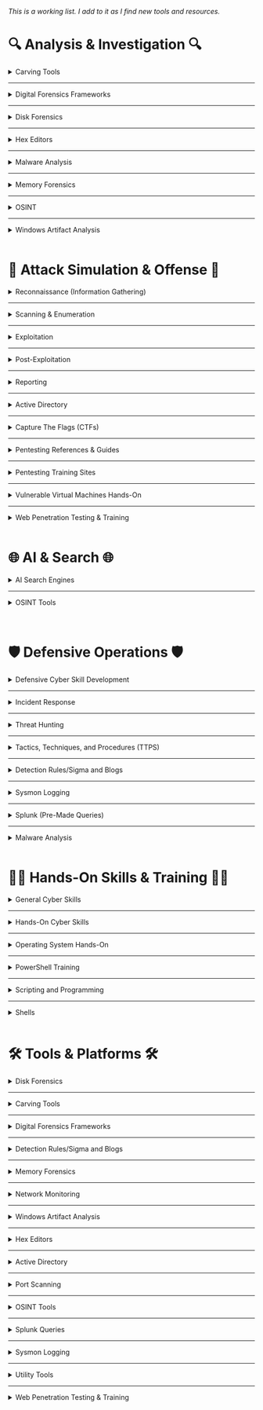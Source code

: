 *This is a working list. I add to it as I find new tools and resources.*
<br/>

# 🔍 Analysis & Investigation 🔍 
<!-- Carving Tools --> 
<details>
<summary>Carving Tools</summary>

  - **Aorimn/Dislocker**  
    Dislocker allows access to BitLocker-encrypted drives by decrypting them or providing a virtual unlocked drive.  
    [Aorimn/dislocker](https://github.com/Aorimn/dislocker)
  ---
  - **Autopsy**  
    An open-source digital forensics platform with a graphical interface to The Sleuth Kit.  
    [Autopsy](https://www.autopsy.com/extend-autopsy/)
 ---
  - **BulkExtractor**  
    A digital forensics tool that scans disk images, files, or directories to extract features like email addresses, URLs, and credit card numbers without mounting the file system.  
    [bulk_extractor](https://github.com/simsong/bulk_extractor)
---
  - **Extundelete**  
    A Linux utility for recovering deleted files from ext3/ext4 file systems.  
    [extundelete](http://extundelete.sourceforge.net/)
---
  - **Foremost**  
    A console program to recover files based on their headers, footers, and internal data structures.  
    [Foremost](https://foremost.sourceforge.net/)
---
  - **PhotoRec**  
    A file data recovery software designed to recover lost files including videos, documents, and archives from hard disks and CD-ROMs.  
    [PhotoRec Data Carving](https://www.cgsecurity.org/wiki/PhotoRec_Data_Carving)
---
  - **Scalpel**  
    An open-source file carving and indexing application for Linux and Windows, based on Foremost.  
    [Scalpel](https://github.com/sleuthkit/scalpel)
---
  - **Trellix**  
    The new name for the merged McAfee Enterprise and FireEye companies, offering cybersecurity solutions including endpoint, network, and email protection.  
    [Trellix](https://www.mcafee.com/enterprise/en-us/downloads/free-tools/hfind.html)
---
  - **Xplico**  
    A network forensics analysis tool (NFAT) that reconstructs application-level data (emails, web pages, VoIP) from captured network traffic.  
    [Xplico](http://www.xplico.org/)


</details>

---
<!-- Digital Forensic Frameworks --> 
<details>
<summary>Digital Forensics Frameworks</summary>

  - **Autopsy**  
    An open-source digital forensics platform with a graphical interface to The Sleuth Kit.  
    [Autopsy | Digital Forensics](https://www.autopsy.com/)
---
  - **Arxsys/diff**  
    A forensic comparison tool that identifies differences between two datasets (e.g., disk images, file systems).  
    [arxsys/dff](https://github.com/arxsys/dff)
---
  - **CAINE**  
    A Linux live distribution tailored for digital forensics with pre-installed analysis tools.  
    [CAINE Live USB/DVD](https://www.caine-live.net/)
---
  - **Deftlinux**  
    A Linux-based live distro for forensic investigations, focusing on incident response and digital evidence handling.  
    [Deftlinux](http://www.deftlinux.net/)
---
  - **NSRLLookup**  
    A tool or website to check file hashes against the National Software Reference Library (NSRL) to identify known, non-suspicious files.  
    [nsrllookup/README.md at master · rjhansen/nsrllookup](https://github.com/rjhansen/nsrllookup/blob/master/README.md)
---
  - **SIFT Workstation**  
    A free Linux virtual machine pre-configured with a suite of forensic and incident response tools, maintained by SANS.  
    [SIFT Workstation | SANS Institute](https://digital-forensics.sans.org/community/downloads)
---
  - **The Sleuth Kit (TSK)**  
    A collection of command-line tools and a C library that allows you to analyze disk images and recover files from them.  
    [The Sleuth Kit (TSK) & Autopsy: Open Source Digital Forensics Tools](https://www.sleuthkit.org/)
---
  - **Volatility**  
    An advanced memory forensics framework for incident response and malware analysis.  
    [Volatility](https://www.volatilityfoundation.org/)
---
  - **X-Ways Forensics**  
    An advanced work environment for computer forensic examiners, offering powerful features for disk cloning and imaging.  
    [X-Ways Forensics: Integrated Computer Forensics Software](https://www.x-ways.net/forensics/)

</details>

---

<!-- Digital Forensic -->

<details>
  <summary>Disk Forensics</summary>

  - **Encase**  
  A comprehensive digital forensics platform used for data acquisition, analysis, and evidence management.
  
     [EnCase](https://www.opentext.com/products-and-solutions/products/software/encase-platform)
---
  - **Exterro**  
    A suite of digital forensics and e-discovery software used for legal investigations and compliance, supporting data collection and analysis.

    [Data Risk Management - Data Discovery & Privacy Platform | Exterro](https://accessdata.com/product-download)
---
  - **Guymager**  
    A free forensic imager for media acquisition, known for its speed and ease of use. 

    [Guymager homepage](https://guymager.sourceforge.io/)
---
  - **Magnet AXIOM**  
    A digital investigation platform that allows examiners to seamlessly acquire and analyze forensic data from various sources.  
    
    [Magnet Axiom | Digital Forensic Software | Magnet Forensics](https://www.magnetforensics.com/products/magnet-axiom/)
---
  - **The Sleuth Kit (TSK)**  
    A collection of command-line tools and a C library that allows you to analyze disk images and recover files from them. 

    [The Sleuth Kit (TSK) & Autopsy: Open Source Digital Forensics Tools](https://www.sleuthkit.org/)
---
  - **WinHex**  
    A powerful hex editor and disk editor used for computer forensics, data recovery, and low-level disk operations.  

    [WinHex: Hex Editor & Disk Editor, Computer Forensics & Data Recovery Software](https://www.x-ways.net/winhex/)
---
  - **X-Ways**  
    An advanced work environment for computer forensic examiners, offering powerful features for disk cloning and imaging. 

    [X-Ways Forensics: Integrated Computer Forensics Software](http://www.x-ways.net/forensics/)
</details>

---

<!-- Hex Editors --> 
<details>
<summary>Hex Editors</summary>

  - **HxD**  
    A free, fast hex editor that can handle files of any size.  
    [HxD - Freeware Hex Editor and Disk Editor | mh-nexus](https://mh-nexus.de/en/hxd/)
---
  - **010 Editor**  
    A professional hex editor with Binary Templates technology for parsing binary files.  
    [010 Editor - Pro Text/Hex Editor | Edit 280+ Formats | Fast & Powerful | Reverse Engineering](https://www.sweetscape.com/010editor/)
---
  - **Hex Fiend**  
    A fast and clever hex editor for macOS, capable of handling large files.  
    [Hex Fiend, a fast and clever hex editor for macOS](https://hexfiend.com/)
---
  - **HexEd**  
    A simple hex editor for viewing and editing raw binary files in hexadecimal format.  
    [HexEd.it - Browser-based Online and Offline Hex Editing](https://hexed.it/)

</details>

---
<details>



<!-- Malware Analysis --> 

<summary>Malware Analysis</summary>

---
  - **Any.Run**  
    Interactive malware sandbox.  
    [ANY.RUN - Interactive Online Malware Sandbox](https://any.run/)
  ---
  - **Bazaar**  
    An open repository hosting malware samples (with hashes and metadata) to support malware research and analysis.  
    [Bazaar](https://bazaar.abuse.ch/browse/)
---
  - **CAPA**  
    A tool from Mandiant/FLARE that automatically identifies capabilities in executables by matching code patterns to known techniques.  
    [capa Explorer Web](https://mandiant.github.io/capa/explorer/#/)
---
  - **Cutter**  
    A Qt and C++ GUI powered by Radare2, providing an intuitive interface for reverse engineering.  
    [Cutter](https://cutter.re/)
---
  - **DC3-MWCP**  
    A Python library and tool from the U.S. DoD Cyber Crime Center for extracting configuration data from malware samples.  
    [DC3-MWCP | GitHub](https://github.com/dod-cyber-crime-center/DC3-MWCP)
---
  - **FLARE-VM**  
    A Windows-based virtual machine designed for malware analysis and reverse engineering, packed with analysis and debugging tools.  
    [FLARE-VM | GitHub](https://github.com/mandiant/flare-vm)
---
  - **Ghidra**  
    A software reverse engineering suite developed by the NSA, supporting various platforms.  
    [Ghidra](https://ghidra-sre.org/)
---
  - **Hybrid Analysis**  
    Free malware analysis service powered by Falcon Sandbox.  
    [Hybrid Analysis](https://www.hybrid-analysis.com/)
---
  - **IDA Free**  
    A powerful disassembler and debugger for analyzing binary programs.  
    [IDA Free](https://hex-rays.com/ida-free)
---
  - **Intezer Analyze**  
    Malware code reuse detection via binary analysis.  
    [Intezer Analyze](https://analyze.intezer.com/)
---
  - **Malware Archaeology Cheat-Sheets**  
    Free downloadable cheat sheets summarizing logging, forensic artifacts, and malware detection strategies.  
    [Cheat-Sheets | Malware Archaeology](https://www.malwarearchaeology.com/cheat-sheets)
---
  - **Malware Network Analysis Idea**  
    Within REMnux: place a malware sample into the VM, create a restore point, set up INetSim, run the malware sample for a few minutes, stop INetSim, then check `/var/logs/inetsim/reportxxx` to view the malware’s network connections in a sandboxed environment.  
    🔒 Disable your real internet connection; INetSim tricks the malware into thinking it’s reaching the internet.
---
  - **Malware-Traffic-Analysis.net**  
    A website offering free PCAP files and tutorials to practice analyzing malware-related network traffic.  
    [malware-traffic-analysis.net](https://www.malware-traffic-analysis.net/)
---
  - **Radare2**  
    An open-source framework for reverse engineering and analyzing binaries.  
    [Radare2 | GitHub](https://github.com/radareorg/radare2)
---    
  - **REMnux**  
    A Linux toolkit for reverse-engineering and analyzing malicious software.  
    [REMnux: A Linux Toolkit for Malware Analysts](https://remnux.org/)  
    [REMnux Tool Tips](https://docs.remnux.org/tips/remnux-tool-tips)
---
  - **VirusTotal**  
    File, URL, and hash scanning across multiple AV engines.  
    [VirusTotal](https://www.virustotal.com/)

</details>

---
<!-- Memory Forensics --> 
<details>

<summary>Memory Forensics</summary>

  - **FireEye Freeware Apps**  
    Free tools provided by FireEye (now part of Trellix) for malware analysis, like Redline and Flare tools.  
    [FireEye Freeware Apps](https://fireeye.market/apps?types=freeware_apps)
---
  - **LiME (Linux Memory Extractor)**  
    A tool for acquiring memory from Linux and Linux-based devices.  
    [LiME | GitHub](https://github.com/504ensicsLabs/LiME)
---
  - **Rekall**  
    A memory analysis framework designed to be fast, scalable, and modular.  
    [Rekall | GitHub](https://github.com/google/rekall)
---
  - **Volatility**  
    An advanced memory forensics framework for incident response and malware analysis.  
    [Volatility Foundation](https://www.volatilityfoundation.org/)
---
  - **VolDiff**  
    A memory analysis tool comparing memory images to identify injected code, hooks, or other anomalies.  
    [VolDiff | GitHub](https://github.com/aim4r/VolDiff)
</details>

---
<!-- OSINT --> 
<details>
<summary>OSINT</summary>

  - **IntelTechniques Search Tool**  
    An OSINT toolset by Michael Bazzell providing automated searches and investigative tools for public data collection.  
    [IntelTechniques Search Tool](https://inteltechniques.com/tools/Business.html)
---
  - **Maltego**  
    An interactive data mining tool that renders directed graphs for link analysis.  
    [Maltego Homepage](https://www.maltego.com/)
  - **OSINT Framework**  
    A web-based collection of categorized links and tools to assist in open-source intelligence gathering.  
    [OSINT Framework](https://osintframework.com/)
---
  - **Recon-ng**  
    A full-featured web reconnaissance framework written in Python.  
    [Recon-ng | GitHub](https://github.com/lanmaster53/recon-ng)
---
  - **SpiderFoot**  
    An open-source intelligence automation tool with a web-based interface.  
    [SpiderFoot - Attack Surface Exposure](https://www.spiderfoot.net/)
---
  - **theHarvester**  
    A tool for gathering email accounts and domain/subdomain names from public sources.  
    [theHarvester | GitHub](https://github.com/laramies/theHarvester)


</details>

---
<!-- Windows Artifact Analysis --> 
<details>
<summary>Windows Artifact Analysis</summary>

  - **KAPE**  
    A triage program that collects and processes forensic artifacts.  
    [KAPE | Kroll](https://www.kroll.com/en/services/cyber-risk/incident-response-litigation-support/kape)
---
  - **Log2Timeline (Plaso)**  
    A tool designed to extract timestamps from various files and create a super timeline.  
    [Plaso Documentation](https://plaso.readthedocs.io/en/latest/)
---
  - **PECmd**  
    A tool for parsing Windows Prefetch files.  
    [Eric Zimmerman's MDwiki](https://ericzimmerman.github.io/)
---
  - **Registry Explorer**  
    A tool for viewing and analyzing Windows Registry files.  
    [Eric Zimmerman's MDwiki](https://ericzimmerman.github.io/)
---
  - **RegRipper 3.0**  
    A registry parsing tool for extracting and reporting Windows Registry data useful for forensic investigations.  
    [RegRipper 3.0 | GitHub](https://github.com/keydet89/RegRipper3.0)


</details>

<br/>
<!-- Attack Simulation & Offense Category> -->

# 🚩 Attack Simulation & Offense 🚩 

<!-- Reconnaissance (Information Gathering)-->
<details>
<summary>Reconnaissance (Information Gathering)</summary>

- **Amass**  
    OWASP project for DNS enumeration and OSINT collection.  
    [OWASP Amass | OWASP Foundation](https://owasp.org/www-project-amass/)
---
  - **Assetfinder**  
    Find subdomains and assets
    [Assetfinder](https://github.com/tomnomnom/assetfinder)
---
  - **Aquatone**  
    Screenshot websites for visual reconnaissance 
    [Aquatone**](https://github.com/michenriksen/aquatone)
---
  - **crt.sh**  
    Public certificate transparency log search
    [crt.sh](https://crt.sh/)
---
  - **CloudSploit**  
    AWS misconfiguration scanner
    [CloudSploit](https://github.com/aquasecurity/cloudsploit)
---
  - **GCPBucketBrute	**  
    Discover open Google Cloud buckets	
    [GCPBucketBrute	](https://github.com/RhinoSecurityLabs/GCPBucketBrutee)
---
  - **Fierce**  
    Directory, DNS, and S3 bucket brute-forcer
    [Fierce](https://github.com/mschwager/fierce)
---
  - **Maltego**  
    An interactive data mining tool that renders directed graphs for link analysis.  
    [Homepage](https://www.maltego.com/)
---
- **Masscan**  
    Fast port scanner  
    [TCP port scanner, spews SYN packets asynchronously, scanning entire Internet in under 5 minutes.](http://github.com/robertdavidgraham/masscan)
---
  - **Nmap**  
    Port Scanner  
    [Nmap: the Network Mapper - Free Security Scanner](http://nmap.org/)
---
  - **Netdiscover**  
    Passive network discovery (ARP scanning)
    [Netdiscover](https://github.com/alexxy/netdiscover)
---
  - **Osmedeus**  
    Automated offensive security framework
    [Osmedeus](https://github.com/j3ssie/Osmedeus)
---
- **Recon-ng**  
    Web recon framework for OSINT  
    [Recon-ng](https://github.com/lanmaster53/recon-ng)
---
  - **ReconSpider**  
    OSINT, social media, DNS, subdomain recon. 
    [ReconSpider](https://github.com/bhavsec/reconspider)
---
  - **S3Scanner**  
	 Find open Amazon S3 buckets	
    [S3Scanner](https://github.com/sa7mon/S3Scanner)
---
  - **Sherlock**  
	 Automated OSINT recon tool
    [Sherlock](https://github.com/sherlock-project/sherlock)
---
  - **Shodan**  
    Search engine for internet-connected devices and exposed services.  
    [Shodan](https://www.shodan.io/)
---
  - **Sn1per**  
	 Automated recon and vulnerability scanning	
    [Sn1per	](https://github.com/1N3/Sn1per)
---
  - **Sublist3r**  
    Fast subdomain enumeration 
    [Sublist3r](https://github.com/aboul3la/Sublist3r)
---
  - **SpiderFoot**  
    An open-source intelligence automation tool with a web-based interface.  
    [Attack Surface Exposure](https://www.spiderfoot.net/)
---
- **theHarvester**  
    Email, subdomain, username collector 
    [theHarvester](https://github.com/laramies/theHarvester)

</details>

---

<!-- Scanning & Enumeration-->
<details>
<summary>Scanning & Enumeration</summary>


</details>

---

<!-- Exploitation-->

<details>
<summary>Exploitation</summary>

</details>

---

<!-- Post-Exploitation-->

<details>
<summary>Post-Exploitation</summary>


</details>

---


<!-- Reporting-->
<details>
<summary>Reporting</summary>

<!-- Active Directory -->
</details>

---
<details>
<summary>Active Directory</summary>

  - **ADExplorer**  
    Sysinternals tool for Active Directory exploration.  
    [AD Explorer - Sysinternals](https://learn.microsoft.com/en-us/sysinternals/downloads/adexplorer)
---
  - **BloodHound**  
    Maps Active Directory relationships to identify privilege escalation and attack paths using graph theory.  
    [BloodHound Docs](https://bloodhound.readthedocs.io/en/latest/index.html)  
    [BloodHound Cypher Cheatsheet](https://hausec.com/2019/09/09/bloodhound-cypher-cheatsheet/)
---
  - **LAPSDump**  
    Dump LAPS passwords from Active Directory.  
    [creddump7 | GitHub](https://github.com/CiscoCXSecurity/creddump7)
---
  - **PingCastle**  
    AD security health scanner.  
    [PingCastle](https://www.pingcastle.com/)
---
  - **PlumHound**  
    Post-processing and visualization tool for BloodHound data to help prioritize and interpret AD attack paths.  
    [PlumHound | GitHub](https://github.com/PlumHound/PlumHound)
---
  - **PowerView**  
    PowerShell Active Directory reconnaissance tool.  
    [PowerView | GitHub](http://github.com/PowerShellMafia/PowerSploit/tree/master/Recon)
---
  - **Sharphound**  
    Data Collector for BloodHound.  
    [SharpHound | GitHub](https://github.com/BloodHoundAD/SharpHound3)


<!-- Capture The Flags (CTFs) -->
</details>

---
<details>
<summary>Capture The Flags (CTFs)</summary>

  - **CTFtime**  
    Tracks global CTF events, team rankings, and writeups.  
    [CTFtime](https://ctftime.org/ctfs)
---
  - **Hack The Box**  
    Interactive platform to practice penetration testing in a virtual lab.  
    [Hack The Box](https://www.hackthebox.com/)
---
  - **Haiku CTFs**  
    CTF challenges by Haiku Pro.  
    [Haiku Pro](https://haikuinc.io/products/haiku-pro)
---
  - **HackThisSite**  
    Platform offering hacking challenges.  
    [HackThisSite](https://hackthissite.org/)
---
  - **OverTheWire**  
    Classic CTF-style wargames focused on exploitation and privilege escalation.  
    [OverTheWire](https://overthewire.org/wargames/)
---
  - **PicoCTF**  
    Beginner-friendly CTF designed by Carnegie Mellon University.  
    [picoCTF](https://picoctf.org/)
---
  - **Parrot CTFs**  
    CTF platform hosted by Parrot Security, offering hacking and cybersecurity challenges.  
    [Parrot CTFs](https://parrot-ctfs.com/)
---
  - **PwnTillDawn**  
    Interactive pentesting platform simulating corporate network environments.  
    [PwnTillDawn Online](https://online.pwntilldawn.com/Account/Login?ReturnUrl=%2f#)
---
  - **Splunk Boss of the SOC**  
    Free log analysis CTF.  
    [Splunk Boss of the SOC](https://www.splunk.com/en_us/training/boss-of-the-soc.html)
---
  - **TryHackMe**  
    Guided, gamified learning for cybersecurity with beginner to advanced CTF challenges.  
    [TryHackMe](https://tryhackme.com/login)
</details>

---
<!-- Pentesting References & Guides -->
<details>

<summary>Pentesting References & Guides</summary>

  - **0xdf Hacks Stuff**  
    Walkthroughs for HackTheBox, TryHackMe, and hacking challenges.  
    [0xdf hacks stuff](https://0xdf.gitlab.io/)
---
  - **GTFOBins**  
    Curated list of Unix binaries that can be exploited to bypass security controls or escalate privileges.  
    [GTFOBins](https://gtfobins.github.io/)
---
  - **HackTricks**  
    Extensive resource for pentesting techniques, payloads, and exploitation tricks.  
    [HackTricks](https://book.hacktricks.xyz/)
---
  - **PayloadsAllTheThings**  
    Repository of useful payloads and bypass techniques for pentesters and bug bounty hunters.  
    [PayloadsAllTheThings | GitHub](https://github.com/swisskyrepo/PayloadsAllTheThings)
---
  - **Pentest Everything**  
    Guides, resources, and tools for pentesting and ethical hacking.  
    [Pentest Everything](https://viperone.gitbook.io/pentest-everything)
---
  - **Orange Cyber Defense (AD Mindmap)**  
    Comprehensive mindmap mapping AD attack and defense techniques.  
    [Orange Cyber Defense Mindmap](https://orange-cyberdefense.github.io/ocd-mindmaps/img/pentest_ad_dark_2023_02.svg)
---
  - **OWASP Testing Guide**  
    Comprehensive guide for web application security testing.  
    [OWASP Web Security Testing Guide](https://owasp.org/www-project-web-security-testing-guide/)
---
  - **Penetration Testing Execution Standard (PTES)**  
    Defines technical guidelines and best practices for pentesting.  
    [PTES Technical Guidelines](http://www.pentest-standard.org/index.php/PTES_Technical_Guidelines)
---
  - **Red Team Notes**  
    Curated notes on offensive security and red teaming.  
    [Red Team Notes](https://rmusser.net/docs/RedTeam/)
---
  - **SecLists**  
    Wordlists for usernames, passwords, URLs, fuzzing, and enumeration.  
    [SecLists | GitHub](https://github.com/danielmiessler/SecLists)
---
  - **Reverse Shell Cheat Sheet**  
    Reverse shell cheat sheet.  
    [Reverse Shell Cheat Sheet](https://pentestmonkey.net/cheat-sheet/shells/reverse-shell-cheat-sheet)
---
  - **WADComs**  
    Web application debugging and exploitation commands categorized by technology.  
    [WADComs](https://wadcoms.github.io/)
---
  - **Wireshark Pentester Guide**  
    [WiresharkPentesterGuide.pdf](WiresharkPentesterGuide.pdf)  
    [WiresharkPentesterGuide.pdf (alternate)](WiresharkPentesterGuide%201.pdf)

</details>

---
<!-- Pentesting Training Sites -->
<details>
<summary>Pentesting Training Sites</summary>

  - **Ethical-Hacking-Labs**  
    Free, legal penetration testing labs for hands-on practice.  
    [Ethical-Hacking-Labs | GitHub](https://github.com/Samsar4/Ethical-Hacking-Labs?tab=readme-ov-file)
---
  - **HackingHub**  
    Free ethical hacking labs, challenges, and resources.  
    [HackingHub](https://app.hackinghub.io/hubs)
---
  - **Hack The Box**  
    Interactive pentesting virtual lab platform.  
    [Hack The Box](https://www.hackthebox.com/)
---
  - **HackThisSite**  
    Web-based hacking challenges.  
    [HackThisSite](https://www.hackthissite.org/)
---
  - **OpenSecurityTraining2**  
    x86/x64 exploitation training.  
    [OpenSecurityTraining2](https://p.ost2.fyi/)
---
  - **PentesterLab**  
    Hands-on web app exploitation exercises with explanations.  
    [PentesterLab](https://pentesterlab.com/)
---
  - **PortSwigger Web Security Academy**  
    Free interactive training platform focused on web app security.  
    [Web Security Academy](https://portswigger.net/web-security)
---
  - **Root-Me**  
    Hacking challenges covering exploitation, cracking, forensics, and more.  
    [Root-Me](https://www.root-me.org/)
---
  - **TryHackMe**  
    Guided, gamified learning for cybersecurity.  
    [TryHackMe](https://tryhackme.com/login)
---
  - **VulnHub**  
    Downloadable vulnerable virtual machines for local practice.  
    [VulnHub](https://www.vulnhub.com/)
</details>

---
<!-- Vulnerable Virtual Machines Hands-On -->
<details>

<summary>Vulnerable Virtual Machines Hands-On</summary>

  - **Badstore VM**  
    Vulnerable web app for web security training.  
    [Badstore VM](http://badstore.net/)
---
  - **bWAPP**  
    Buggy Web Application for practicing various web vulnerabilities.  
    [bWAPP, a buggy web application!](http://www.itsecgames.com/)
---
  - **Metasploitable**  
    Intentionally vulnerable VM for learning and testing Metasploit and other tools.  
    [Metasploitable](https://sourceforge.net/projects/metasploitable/)
---
  - **OWASP Broken Web Application**  
    VM with multiple insecure web apps for testing and learning.  
    [OWASP Broken Web Application](https://owasp.org/www-project-broken-web-applications/)
---
  - **VulnHub**  
    Downloadable vulnerable virtual machines for local practice.  
    [Vulnerable By Design ~ VulnHub](https://www.vulnhub.com/)
---
  - **Vulnmachines**  
    A cybersecurity learning platform providing vulnerable machines and scenarios for ethical hacking practice.  
    [About - Vulnmachines](https://www.vulnmachines.com/about.php)

</details>

---
<!-- Web Penetration Testing & Training -->
<details>

<summary>Web Penetration Testing & Training</summary>

  - **BurpSuite**  
    Leading web vulnerability scanner and testing platform.  
    [Burp Suite - Application Security Testing Software](https://portswigger.net/burp)
---
  - **DVMW**  
    PHP/MySQL web app designed for security professionals to test their skills.  
    [GitHub - digininja/DVWA: Damn Vulnerable Web Application (DVWA)](https://github.com/digininja/DVWA)
---
  - **HackingHub**  
    An online platform providing free ethical hacking labs, challenges, and learning resources.  
    [HackingHub - Hubs](https://app.hackinghub.io/hubs)
---
  - **OWASP Juice Shop**  
    A deliberately insecure web application designed by OWASP to teach web security vulnerabilities in a fun, gamified way.  
    [OWASP Juice Shop | OWASP Foundation](https://owasp.org/www-project-juice-shop/)
---
  - **Web Security Academy (Burp Suite)**  
    Web Security training path by PortSwigger Academy.  
    [Web Security Academy: Free Online Training from PortSwigger](https://portswigger.net/web-security)





<!-- AI & Search section -->
</details>

<br />

# 🌐 AI & Search 🌐

<details>
<!-- AI Search Engines -->

<summary>AI Search Engines</summary>

  - **Andi**  
    Privacy-focused AI search that explains answers rather than just links.  
    [Andi - AI Search for the Next Generation](https://andisearch.com/)
---
  - **Copilot**  
    [Microsoft Copilot | Microsoft AI](https://www.microsoft.com/en-us/microsoft-copilot)
---
  - **ChatGPT**  
    [ChatGPT](https://chatgpt.com/)
---  
  - **Elicit**  
    AI research assistant, useful for gathering academic papers on cybersecurity topics.  
    [Elicit: The AI Research Assistant](https://elicit.org/)
---
  - **Gemini**  
    [‎Gemini - chat to supercharge your ideas](https://gemini.google.com/app)
---
  - **Perplexity**  
    An AI-powered search engine that provides cited answers and summaries.  
    [Perplexity](https://www.perplexity.ai/)
---
  - **Phind**  
    AI search engine tailored for developers, great for security tool documentation and technical queries.  
    [Phind](https://phind.com/)
---
  - **Poe**  
    Collection of AI search engines.  
    [Poe](https://poe.com/)
---
  - **You.com**  
    A AI-powered customizable search engine with coding, security, and academic search modes.  
    [You.com | AI for workplace productivity](https://you.com/)

</details>

---
<!-- OSINT Tools -->
<details>

<summary>OSINT Tools</summary>

  - **Amass**  
    OWASP project for DNS enumeration and OSINT collection.  
    [OWASP Amass | OWASP Foundation](https://owasp.org/www-project-amass/)
---
  - **IntelTechniques Search Tool**  
    An OSINT toolset created by Michael Bazzell, providing automated searches and investigative tools for public data collection.  
    [IntelTechniques Search Tool](https://inteltechniques.com/tools/Business.html)
---
  - **Maltego**  
    An interactive data mining tool that renders directed graphs for link analysis.  
    [Homepage](https://www.maltego.com/)
---
  - **OSINT Framework**  
    A web-based collection of categorized links and tools to assist in open-source intelligence gathering.  
    [OSINT Framework](https://osintframework.com/)
---
  - **theHarvester**  
    A tool for gathering e-mail accounts and domain/subdomain names from different public sources.  
    [GitHub - laramies/theHarvester: E-mails, subdomains and names Harvester - OSINT](https://github.com/laramies/theHarvester)
---
  - **Recon-ng**  
    A full-featured web reconnaissance framework written in Python.  
    [GitHub - lanmaster53/recon-ng: Open Source Intelligence gathering tool aimed at reducing the time spent harvesting information from open sources.](https://github.com/lanmaster53/recon-ng)
---
  - **Shodan**  
    Search engine for internet-connected devices and exposed services.  
    [Shodan](https://www.shodan.io/)
---
  - **SpiderFoot**  
    An open-source intelligence automation tool with a web-based interface.  
    [Attack Surface Exposure](https://www.spiderfoot.net/)
</details>
<br/>

<br/>

# 🛡️ Defensive Operations 🛡️ 

<!-- Defensive Cyber Skill Development -->

<details>

<summary>Defensive Cyber Skill Development</summary>

---
  - **Blue Team Guides**  
    A collection of publicly available cheat sheets, references, and guides covering defensive security topics.  
    [Introduction | Blue Team Guides](https://book.blueteamguides.com/)
---
  - **Blue Team Labs**  
    Gamified defensive cybersecurity labs.  
    [Blue Team Labs Online](https://blueteamlabs.online/)
---
  - **CyberDefenders**  
    Free blue team challenges focusing on logs, forensics, incident response.  
    [CyberDefenders - Blue Team Training Platform](https://cyberdefenders.org/?via=mydfir)
---
  - **DefBox**  
    A platform providing vulnerable virtual machines designed for practicing cyber defense and digital forensics skills.  
    [Defbox](https://defbox.io/)
---
  - **Defensive Linux Security Tools**  
    ![1735818948677.jpg](1735818948677.jpg)
---
  - **DFIR Training Lab**  
    OS-focused incident response labs and webinars.  
    [Upcoming Events](https://www.dfir.training/)
---
  - **DetectionLab**  
    Lab environment for learning detection engineering with pre-configured Windows and Linux VMs.  
    [GitHub - clong/DetectionLab: Automate the creation of a lab environment complete with security tooling and logging best practices](https://github.com/clong/DetectionLab)
---
  - **KC7**  
    A hands-on cybersecurity training platform focused on blue team skills like detection, analysis, and security operations.  
    [KC7 - The free cyber detective game](https://kc7cyber.com/)
---
  - **Lets Defend**  
    A blue team-focused platform where users act as SOC analysts responding to alerts, investigating incidents, and writing reports.  
    [The Best Blue Team Courses](https://app.letsdefend.io/training)
---
  - **RangeForce**  
    An interactive cyber range platform offering real-world, cloud-based exercises in defensive cybersecurity and SOC operations.  
    [RangeForce | Cybersecurity Training for Teams](https://www.rangeforce.com/)



</details>

---
<!-- Incident Response -->
<details>
<summary>Incident Response</summary>

  - **Arsenal Recon**  
    Creators of Arsenal Image Mounter and other forensic tools, enabling mounting and analysis of disk images in Windows.  
    [Arsenal Recon](https://arsenalrecon.com/)
---
  - **Digital Forensic Incident Response Log2Timeline Cheatsheet**  
    [digital-forensics-incident-response-log2timeline-timeline-cheatsheet.pdf](digital-forensics-incident-response-log2timeline-timeline-cheatsheet.pdf)
---
  - **DumpIT**  
    DumpIT tool that takes snapshot of the host’s physical memory.  
    [ToolWar | Information Security (InfoSec) Tools | Network Security, Web Security, Mobile Security](https://www.toolwar.com/2014/01/dumpit-memory-dump-tools.html)
---
  - **ForensicTools**  
    A list of free open forensic analysis tools and other resources.  
    [GitHub - mesquidar/ForensicsTools: A list of free and open forensics analysis tools and other resources](https://github.com/mesquidar/ForensicsTools)
---
  - **GRR Rapid Response**  
    Google’s remote live forensics & incident response framework.  
    [GitHub - google/grr: GRR Rapid Response: remote live forensics for incident response](https://github.com/google/grr)
---
  - **TheHive Project**  
    Open-source incident response platform to manage and respond to security incidents.  
    [StrangeBee](https://thehive-project.org/)
---
  - **Incident Log Review Checklist**  
    Checklist for reviewing critical logs when responding to a security incident.  
    [Critical Log Review Checklist for Security Incidents](https://zeltser.com/security-incident-log-review-checklist/)
---
  - **IR Cheatsheet**  
    [IRCheatsheet.pdf](IRCheatsheet.pdf)
---
  - **KAPE**  
    Kroll’s forensic artifact collection and parsing tool.  
    [Kroll Artifact Parser and Extractor (KAPE) is an efficient and highly configurable triage program that will target essentially any device or storage location, find forensically useful artifacts, and parse them within a few minutes.](https://www.kroll.com/en/services/cyber-risk/incident-response-litigation-support/kroll-artifact-parser-extractor-kape)
---
  - **Velociraptor**  
    Endpoint visibility and digital forensics tool.  
    [www.velocidex.com](https://www.velocidex.com/)
---
  - **WinFE/FTK Setup & Use Guide**  
    [WinFE/FTK Setup & Use](https://www.notion.so/WinFE-FTK-Setup-Use-10f12cb0cfc280cba14ede57ac339b03?pvs=21)

</details>

---
<!-- Threat Hunting -->
<details>

<summary>Threat Hunting</summary>

  - **MITRE CTID**  
    A MITRE research center that develops open, community-driven resources to advance threat-informed defense practices.  
    [The Center for Threat-Informed Defense](https://github.com/center-for-threat-informed-defense)
---
  - **MITRE ATT&CK Navigator**  
    Visualization tool to map threats and coverage.  
    [mitre-attack.github.io](https://mitre-attack.github.io/attack-navigator/)
---
  - **Open Threat Research (OTRF)**  
    Community-driven threat hunting resources & tools.  
    [Open Threat Research Forge](https://github.com/OTRF)
---
  - **Sigma HQ**  
    Generic signature format for SIEM detections.  
    [GitHub - SigmaHQ/sigma: Main Sigma Rule Repository](https://github.com/SigmaHQ/sigma)
---
  - **Threat Hunting 101 Write-up**  
    [ThreatHunting101.pdf](ThreatHunting101.pdf)
---
  - **The Threat Hunter Playbook**  
    A community-driven, open source project to share detection logic, adversary tradecraft and resources to make detection development more efficient.  
    [Introduction — Threat Hunter Playbook](https://threathunterplaybook.com/)

    [GitHub - OTRF/ThreatHunter-Playbook](https://github.com/OTRF/ThreatHunter-Playbook)
---
  - **Uncoder.IO**  
    Converts Sigma rules into SIEM-specific query languages.  
    [Uncoder.IO](https://uncoder.io/)
</details>

---
<details>
<!-- Tactics, Techniques, and Procedures (TTPS) -->

<summary>Tactics, Techniques, and Procedures (TTPS)</summary>

  - **Atomic Red Team**  
    Small, portable tests to simulate ATT&CK techniques.  
    [GitHub - redcanaryco/atomic-red-team: Small and highly portable detection tests based on MITRE's ATT&CK.](https://github.com/redcanaryco/atomic-red-team)
  ---
  - **MITRE ATT&CK Framework**  
    Master resource for adversary techniques and detection mappings.  
    [MITRE ATT&CK®](https://attack.mitre.org/)
---
  - **TheatHunter Playbook**  
    Guide and resources for building detection and hunting use cases.  
    [Introduction — Threat Hunter Playbook](https://threathunterplaybook.com/intro.html)

</details>

---
<!--Detection Rules/Sigma and Blogs -->
<details>
<summary>Detection Rules/Sigma and Blogs</summary>

  - **Detection.fyi**  
    A simple, ad-free website that provides quick definitions of cybersecurity and tech-related terms.  
    [Detection.FYI](https://detection.fyi/)
---
  - **Florian Roth’s Blog**  
    Author of Sigma rules, writes about detection engineering and practical use cases.  
    [Cybersecurity Blog - Nextron Systems](https://www.nextron-systems.com/blog/)
---
  - **Sigma HQ**  
    Generic signature format for SIEM detections.  
    [GitHub - SigmaHQ/sigma: Main Sigma Rule Repository](https://github.com/SigmaHQ/sigma)
---
  - **Security Blue Team Blog**  
    Blog covering defensive cyber topics, detections, and tools.  
    [Blog, News & Cybersecurity Insights | Security Blue Team](https://securityblue.team/blog/)
---
  - **Uncoder.IO**  
    Converts Sigma rules into SIEM-specific query languages.  
    [Uncoder.IO](https://uncoder.io/)

</details>

---

<!-- Sysmon Logging -->
<details>
<summary>Sysmon Logging</summary>

  - **olafhartong/sysmon-modular**  
    Modular Sysmon configuration for flexible deployment.  
    [GitHub - olafhartong/sysmon-modular: A repository of sysmon configuration modules](https://github.com/olafhartong/sysmon-modular)
  ---
  - **SwiftOnSecurity**  
    Widely-used Sysmon configuration optimized for high signal detection.  
    [GitHub - SwiftOnSecurity/sysmon-config: Sysmon configuration file template with default high-quality event tracing](https://github.com/SwiftOnSecurity/sysmon-config?tab=readme-ov-file)

</details>

---
<!-- Splunk-->
<details>

<summary>Splunk (Pre-Made Queries)</summary>

  - **GoSplunk**  
    Message board where community posts splunk queries for a variety of occasions.  
    [GoSplunk - A Splunk Query Repository](https://gosplunk.com/)
---
  - **splunkqueries**  
    Curated list of splunk queries for Threat Hunting.  
    [GitHub - shauntdergrigorian/splunkqueries: A list of Splunk queries that I've collected and used over time.](https://github.com/shauntdergrigorian/splunkqueries)
---
  - **Splunk Queries for SOC Analysts**  
    [SplunkQueriesforSOCAnalyst.pdf](SplunkQueriesforSOCAnalyst.pdf)
---
  - **Splunk Security Content**  
    Official pre-built detection searches and queries.  
    [Splunk Security Content](https://research.splunk.com/)
---
  - **Detection from Splunk Blog**  
    Splunk’s blog posts including queries and detection strategies.  
    [Security Blogs | Splunk](https://www.splunk.com/en_us/blog/security.html)
---
  - **Splunk Security Essentials App**  
    Free app that adds guided detections & searches to your Splunk instance.  
    [Splunk Security Essentials | Splunkbase](https://splunkbase.splunk.com/app/3435/)

</details>

---
<!-- Malware Analysis -->
<details>

<summary>Malware Analysis</summary>

  - **Any.Run**  
    Interactive malware sandbox.  
    [ANY.RUN - Interactive Online Malware Sandbox](https://any.run/)
---
  - **Bazaar**  
    An open repository hosting malware samples (with hashes and metadata) to support malware research and analysis.
    [Bazaar](https://bazaar.abuse.ch/browse/)
---
  - **CAPA**  
    A tool from Mandiant/FLARE that automatically identifies capabilities in executable files by matching code patterns to known techniques.  
    [capa Explorer Web](https://mandiant.github.io/capa/explorer/#/)
---
  - **Cutter**  
    A Qt and C++ GUI powered by Radare2, providing an intuitive interface for reverse engineering.  
    [Cutter](https://cutter.re/)
---
  - **DC3-MWCP**  
    A Python library and tool developed by the U.S. Department of Defense Cyber Crime Center for extracting and parsing configuration data from malware samples.  
    [DC3-MWCP](https://github.com/dod-cyber-crime-center/DC3-MWCP)
---
  - **FLARE-VM**  
    A Windows-based virtual machine designed for malware analysis and reverse engineering, packed with analysis and debugging tools.  
    [GitHub - mandiant/flare-vm](https://github.com/mandiant/flare-vm)
---
  - **Ghidra**  
    A software reverse engineering suite developed by the NSA, supporting various platforms.  
    [Ghidra](https://ghidra-sre.org/)
---
  - **Hybrid Analysis**  
    Free malware analysis service.  
    [Free Automated Malware Analysis Service](https://www.hybrid-analysis.com/)
---
  - **IDA Free**  
    A powerful disassembler and debugger for analyzing binary programs.  
    [IDA Free](https://hex-rays.com/ida-free)
---
  - **Intezer Analyze**  
    Malware code reuse detection via binary analysis.  
    [analyze.intezer.com](https://analyze.intezer.com/)
---
  - **Malware-Traffic-Analysis.net**  
    A website offering free packet capture (PCAP) files and tutorials to practice analyzing malware-related network traffic.  
    [malware-traffic-analysis.net](https://www.malware-traffic-analysis.net/)
---
  - **Malware Archeology Cheat-Sheets**  
    Free, downloadable cheat sheets summarizing logging, forensic artifacts, and malware detection strategies.  
    [Cheat-Sheets — Malware Archaeology](https://www.malwarearchaeology.com/cheat-sheets)
---
  - **REMnux**  
    Linux toolkit for reverse-engineering and analyzing malicious software.  
    [REMnux: A Linux Toolkit for Malware Analysts](https://remnux.org/)
    - https://docs.remnux.org/tips/remnux-tool-tips
---
  - **Radare2**  
    An open-source framework for reverse engineering and analyzing binaries.  
    [radare2](https://github.com/radareorg/radare2)
---
  - **VirusTotal**  
    File, URL, and hash scanning across multiple AV engines.  
    [VirusTotal](https://www.virustotal.com/)
---
</details>

<br/>

<!-- Hands On & Training-->
# 👨‍💻 Hands-On Skills & Training 👨‍💻

<details>
<summary>General Cyber Skills</summary>

  ---
  - **Awesome Cyber Security University**  
    A GitHub-curated “awesome list” of free resources, courses, and materials for learning cybersecurity at a university level or self-study.  
    [GitHub - brootware/awesome-cyber-security-university: 🎓 Because Education should be free. Contributions welcome! 🕵️](https://github.com/brootware/awesome-cyber-security-university#readme)
  ---
  - **Cybrary**  
    Free and paid cyber courses.  
    [Cybersecurity Courses & Cyber Security Training Online | Cybrary](https://www.cybrary.it/)
  ---
  - **FedVTE**  
    Free IT/Cyber training.  
    [FedVTE Login Page](https://fedvte.usalearning.gov/)
  ---
  - **INE**  
    Cybersecurity training site.  
    [INE](https://my.ine.com/)
  ---
  - **Practical Networking**  
    Networking education site.  
    [Practical Networking .net](https://www.practicalnetworking.net/)
  ---
  - **W3School**  
    A web development learning platform offering tutorials, examples, and references on web technologies like HTML, CSS, JavaScript, and more.  
    [W3Schools.com](https://www.w3schools.com/)
  ---

</details>

---

<!-- HANDS ON CYBER NESTED CATEGORIES INSIDE -->

<details>
  <summary>Hands-On Cyber Skills</summary>
  
  <details>
    <summary>Defensive Cyber Skill Development</summary>
    <ul>
      <li><strong>DetectionLab</strong> - Lab environment for learning detection engineering with pre-configured Windows and Linux VMs.  
        <a href="https://github.com/clong/DetectionLab">GitHub - clong/DetectionLab</a>
      </li>
      <li><strong>KC7</strong> - A hands-on cybersecurity training platform focused on blue team skills like detection, analysis, and security operations.  
        <a href="https://kc7cyber.com/">KC7 - The free cyber detective game</a>
      </li>
      <li><strong>Blue Team Labs</strong> - Gamified defensive cybersecurity labs.  
        <a href="https://blueteamlabs.online/">Blue Team Labs Online</a>
      </li>
      <li><strong>RangeForce</strong> - An interactive cyber range platform offering real-world, cloud-based exercises in defensive cybersecurity and SOC operations.  
        <a href="https://www.rangeforce.com/">RangeForce | Cybersecurity Training for Teams</a>
      </li>
      <li><strong>Lets Defend</strong> - A blue team-focused platform where users act as SOC analysts responding to alerts, investigating incidents, and writing reports.  
        <a href="https://app.letsdefend.io/training">The Best Blue Team Courses</a>
      </li>
      <li><strong>DefBox</strong> - A platform providing vulnerable virtual machines designed for practicing cyber defense and digital forensics skills.  
        <a href="https://defbox.io/">Defbox</a>
      </li>
      <li><strong>CyberDefenders</strong> - Free blue team challenges focusing on logs, forensics, incident response.  
        <a href="https://cyberdefenders.org/?via=mydfir">CyberDefenders - Blue Team Training Platform</a>
      </li>
      <li><strong>Blue Team Guides</strong> - A collection of publicly available cheat sheets, references, and guides covering defensive security topics.  
        <a href="https://book.blueteamguides.com/">Introduction | Blue Team Guides</a>
      </li>
      <li><strong>Defensive Linux Security Tools</strong> - A collection of tools for enhancing Linux system security.
        <img src="1735818948677.jpg" alt="Linux Security Tools"/>
      </li>
    </ul>
  </details>

  <details>
    <summary>Capture The Flags (CTFs)</summary>
    <ul>
      <li><strong>TryHackMe</strong> - Guided, gamified learning for cybersecurity with beginner-friendly to advanced CTF challenges.  
        <a href="https://tryhackme.com/login">TryHackMe | Cyber Security Training</a>
      </li>
      <li><strong>PicoCTF</strong> - Beginner-friendly CTF designed by Carnegie Mellon for students and new learners.  
        <a href="https://picoctf.org/">picoCTF - CMU Cybersecurity Competition</a>
      </li>
      <li><strong>Parrot CTFs</strong> - A Capture The Flag (CTF) platform or competition hosted by Parrot Security, offering challenges in hacking and cybersecurity.  
        <a href="https://parrot-ctfs.com/">Parrot CTFs: Premier Hacking Labs for Ethical Hackers</a>
      </li>
      <li><strong>Hack The Box</strong> - An interactive platform to practice penetration testing skills in a virtual lab.  
        <a href="https://www.hackthebox.com/">Hack The Box: The #1 Cybersecurity Performance Center</a>
      </li>
      <li><strong>Haiku CTFs</strong> - CTF challenges.  
        <a href="https://haikuinc.io/products/haiku-pro">Unlock Cybersecurity Skills with Haiku Pro</a>
      </li>
      <li><strong>CTFtime</strong> - Tracks global CTF events, with team rankings and writeups.  
        <a href="https://ctftime.org/ctfs">CTFtime.org / All about CTF (Capture The Flag)</a>
      </li>
      <li><strong>HackThisSite</strong>  
        <a href="https://hackthissite.org/">HackThisSite</a>
      </li>
      <li><strong>OverTheWire</strong> - Classic CTF-style war games focusing on exploitation and privilege escalation.  
        <a href="https://overthewire.org/wargames/">OverTheWire: Wargames</a>
      </li>
      <li><strong>PwnTillDawn</strong> - An interactive penetration testing platform where users hack virtual machines in a simulated corporate network environment.  
        <a href="https://online.pwntilldawn.com/Account/Login?ReturnUrl=%2f#">PwnTillDawn Online</a>
      </li>
      <li><strong>Splunk Boss of the SOC</strong> - Free log analysis CTF.  
        <a href="https://www.splunk.com/en_us/training/boss-of-the-soc.html"></a>
      </li>
    </ul>
  </details>

  <details>
    <summary>Web Penetration Testing & Training</summary>
    <ul>
      <li><strong>BurpSuite</strong> - Leading web vulnerability scanner and testing platform.  
        <a href="https://portswigger.net/burp">Burp Suite - Application Security Testing Software</a>
      </li>
      <li><strong>HackingHub</strong> - An online platform providing free ethical hacking labs, challenges, and learning resources.  
        <a href="https://app.hackinghub.io/hubs">HackingHub - Hubs</a>
      </li>
      <li><strong>DVMW</strong> - PHP/MySQL web app designed for security professionals to test their skills.  
        <a href="https://github.com/digininja/DVWA">GitHub - digininja/DVWA: Damn Vulnerable Web Application (DVWA)</a>
      </li>
      <li><strong>OWASP Juice Shop</strong> - A deliberately insecure web application designed by OWASP to teach web security vulnerabilities in a fun, gamified way.  
        <a href="https://owasp.org/www-project-juice-shop/">OWASP Juice Shop | OWASP Foundation</a>
      </li>
      <li><strong>Web Security Academy (Burp Suite)</strong> - Web Security training path by PortSwigger Academy.  
        <a href="https://portswigger.net/web-security">Web Security Academy: Free Online Training from PortSwigger</a>
      </li>
      <li><strong>ZAP (Zed Attack Proxy)</strong> - A free and open-source web application security scanner is maintained by OWASP.  
        <a href="https://www.zaproxy.org/">The ZAP Homepage</a>
      </li>
      <li><strong>SQLMap</strong> - Powerful tool for automating SQL injection detection and exploitation.  
        <a href="http://sqlmap.org/">sqlmap: automatic SQL injection and database takeover tool</a>
      </li>
      <li><strong>WFuzz</strong> - Web application brute forcer (for fuzzing directories, parameters, etc.).  
        <a href="https://github.com/xmendez/wfuzz">GitHub - xmendez/wfuzz: Web application fuzzer</a>
      </li>
      <li><strong>Commix</strong> - Automated tool for finding and exploiting command injection vulnerabilities.  
        <a href="https://github.com/commixproject/commix">GitHub - commixproject/commix: Automated All-in-One OS Command Injection Exploitation Tool.</a>
      </li>
      <li><strong>XSStrike</strong> - Cross-site scripting (XSS) detection and exploitation suite.  
        <a href="https://github.com/s0md3v/XSStrike">GitHub - s0md3v/XSStrike: Most advanced XSS scanner.</a>
      </li>
      <li><strong>Nikto</strong> - Web server scanner that tests for dangerous files, outdated versions, and security issues.  
        <a href="https://cirt.net/Nikto2">Nikto 2.5 | CIRT.net</a>
      </li>
      <li><strong>CryptoHack</strong> - A free platform to learn cryptography.  
        <a href="https://cryptohack.org/">CryptoHack – Home</a>
      </li>
      <li><strong>TCM Security Academy</strong> - An online cybersecurity training platform offering affordable, hands-on courses in penetration testing, ethical hacking, and security certifications.  
        <a href="https://academy.tcm-sec.com/">TCM Security Academy</a>
      </li>
      <li><strong>Cyber Ranges</strong> - Interactive virtual environments that simulate real-world networks, enabling individuals or teams to practice cybersecurity skills and scenarios safely.  
        <a href="https://app.cyberranges.com/">CYBER RANGES</a>
      </li>
      <li><strong>Splunk Boss of the SOC</strong> - Free log analysis CTF.  
        <a href="https://www.splunk.com/en_us/training/boss-of-the-soc.html"></a>
      </li>
      <li><strong>SIEM Hunt Lab (Florian Roth)</strong> - Free detection lab.  
        <a href="https://github.com/Neo23x0/SIEM-Hunter">GitHub - Neo23x0/SIEM-Hunter</a>
      </li>
      <li><strong>SANS NetWars</strong> - Cyber range competitions.  
        <a href="https://www.sans.org/cyber-ranges/netwars/">Cyber Ranges | SANS Institute</a>
      </li>
      <li><strong>HELK (Hunt ELK Stack)</strong> - Hunt ELK Stack.  
        <a href="https://github.com/Cyb3rWard0g/HELK">GitHub - Cyb3rWard0g/HELK: The Hunting ELK</a>
      </li>
    </ul>
  </details>
  
</details>

---

<!-- Operating System Hands-On Section-->

<details>
  <summary>Operating System Hands-On</summary>

  ---
  - **A Cloud Guru (Linux Academy)**  
    Hands-On Linux  
    [A Cloud Guru - Get Cloud Certified](https://acloudguru.com/)
  ---
  - **Building Linux Distros Step-by-Step Guide**  
    A website that provides step-by-step instructions for building a custom Linux system entirely from source code, aimed at learning Linux internals.  
    [Welcome to Linux From Scratch!](https://www.linuxfromscratch.org/)
  ---
  - **Linux Journey**  
    Beginner/Advanced Linux Command Line Practice and Training  
    [Learning | Linux Journey](https://linuxjourney.com/lesson/change-directory-cd-command)
  ---
  - **OpenSecurityTraining2**  
    x86/x64 exploitation  
    [| OpenSecurityTraining2](https://p.ost2.fyi/)
  ---
  - **Ultimate Windows Security**  
    Various references, collections, webinars and training resources for Windows.  
    [Resources for the Cryptic Windows Security Log](https://www.ultimatewindowssecurity.com/securitylog/default.aspx)
  ---

  <!-- PowerShell Training -->
</details>

---

  <details>
  <summary>PowerShell Training</summary>

  - **HackerSploit PowerShell Basics (YouTube)**  
    [HackerSploit PowerShell Basics](https://www.youtube.com/watch?v=aGVdIXxj8xk)
---
  - **HarmJ0y GitHub**  
    PowerView/PowerUp tools  
    [HarmJ0y - Overview](https://github.com/HarmJ0y)
---
  - **Microsoft Learn PowerShell**  
    Official Training Site  
    [Introduction - PowerShell](https://learn.microsoft.com/en-us/powershell/scripting/learn/ps101/00-introduction?view=powershell-7.2)
---
  - **PowerShell Training**  
    [Wargames](https://underthewire.tech/wargames)
---
  - **PowerShell.org**  
    Various PowerShell blogs, games and forums  
    [Scripting Games – PowerShell.org](https://powershell.org/category/scripting-games/)
---
  </details>

---
<!-- Scripting -->

  <details>
  <summary>Scripting and Programming</summary>

  - **Codewars**  
    A coding practice website for all programming levels  
    [Codewars - Achieve mastery through coding practice and developer mentorship](https://www.codewars.com/dashboard)
---
  - **freeCodeCamp**  
    Free coding website  
    [freeCodeCamp.org](https://www.freecodecamp.org/learn/)
---
  - **Hack The Box Scripting Challenge**  
    HTB scripting challenge  
    [Hack The Box](https://app.hackthebox.com/challenges/scripting)
---
  - **OverTheWire**  
    Classic CTF-style war games focusing on exploitation and privilege escalation.  
    [OverTheWire: Wargames](https://overthewire.org/wargames/)
---
  - **PentesterLab**  
    Web pentesting coding  
    [Master Web Hacking and Security Code Review!](https://pentesterlab.com/)
---
  - **Repl.it**  
    Online Coding IDE  
    [Replit – Build apps and sites with AI](https://replit.com/)


</details>
  <!-- Shells-->

---
<!-- Shells-->
<details>
<summary>Shells</summary>
  
  - **Revshells**  
    Online Reverse Shell generator  
    [Online - Reverse Shell Generator](https://www.revshells.com/)
  ---
  - **r57shell.net**  
    A collection of web shells  
    [R57 Shell | C99 Shell | Shell | TXT Shell | R57.php | c99.php | r57shell.net](https://www.r57shell.net/index.php)
  ---
  - **Reverse Shell Cheat Sheet**  
    Cheat Sheet for reverse shell by pentestmonkey  
    [Reverse Shell Cheat Sheet](http://pentestmonkey.net/cheat-sheet/shells/reverse-shell-cheat-sheet)
  --- 
  - **PayloadsAllTheThings: Reverse Shells**  
    List of useful payloads and bypass for Web App Security and Pentest/CTF  
    [GitHub - swisskyrepo/PayloadsAllTheThings: A list of useful payloads and bypass for Web Application Security and Pentest/CTF](https://github.com/swisskyrepo/PayloadsAllTheThings#reverse-shells)
  ---
  - **Nishang**  
    A framework and collection of scripts and payloads for offensive security, penetration testing, and red teaming.  
    [GitHub - samratashok/nishang: Nishang - Offensive PowerShell for red team, penetration testing and offensive security.](https://github.com/samratashok/nishang)
  ---
  - **Web Shell Generator**  
    PHP web shell payloads  
    [GitHub - JohnTroony/php-webshells: Common PHP webshells you might need for your Penetration Testing assignments or CTF challenges. Do not host the file(s) on your server!](https://github.com/JohnTroony/php-webshells)
  ---

</details>

<br/>

<!-- Tools & Platforms-->
# 🛠️ Tools & Platforms 🛠️





<!-- Disk Forensics-->
<details>

<summary>Disk Forensics</summary>

* **Encase Forensics**
  A powerful digital forensics software used for acquiring, analyzing, and reporting on data from computers, mobile devices, and storage media in investigations.
  [Digital Forensics Software | OpenText Forensic](https://www.opentext.com/products/forensic)
---
* **Exterro**
  A suite of digital forensics and e-discovery software used for legal investigations and compliance, supporting data collection and analysis.
  [Data Risk Management - Data Discovery & Privacy Platform | Exterro](https://accessdata.com/product-download)
---
* **Guymager**
  A free forensic imager for media acquisition, known for its speed and ease of use.
  [Guymager homepage](https://guymager.sourceforge.io/)
---
* **Magnet AXIOM**
  A digital investigation platform that allows examiners to seamlessly acquire and analyze forensic data from various sources.
  [Magnet Axiom | Digital Forensic Software | Magnet Forensics](https://www.magnetforensics.com/products/magnet-axiom/)
---
* **The Sleuth Kit (TSK)**
  A collection of command-line tools and a C library that allows you to analyze disk images and recover files from them.
  [The Sleuth Kit (TSK) & Autopsy: Open Source Digital Forensics Tools](https://www.sleuthkit.org/)
---
* **WinHex**
  A powerful hex editor and disk editor used for computer forensics, data recovery, and low-level disk operations.
  [WinHex: Hex Editor & Disk Editor, Computer Forensics & Data Recovery Software](https://www.x-ways.net/winhex/)
---
* **X-Ways**
  An advanced work environment for computer forensic examiners, offering powerful features for disk cloning and imaging.
  [X-Ways Forensics: Integrated Computer Forensics Software](http://www.x-ways.net/forensics/)

</detials>


---


<!-- Carbon Black-->
<details>
<summary>Carbon Black</summary>

* **CB EDR Threat Hunting Queries**
  [Carbon_Black_EDR_Threat_Hunting_Queries.pdf](Carbon_Black_EDR_Threat_Hunting_Queries.pdf)
---
* **CB Incident Response Queries**
  [Carbon_Black_Queries_Threat_Hunting_Incident_Response.pdf](Carbon_Black_Queries_Threat_Hunting_Incident_Response.pdf)
---
* **CB Live Query Docs**
  Tech documents for Carbon Black
  [TechDocs](https://docs.vmware.com/en/VMware-Carbon-Black-Cloud/services/carbon-black-cloud-user-guide/GUID-query-examples.html)
---
* **CB Query Overview**
  [Carbon_Black_query_overview.pdf](C:\Users\giann\Downloads\6e7fedc6-8dce-4e9a-80b5-cf6c4ff8d96c_Export-60c151c7-a9db-4ca4-a278-a388581fbbb1\pdfs\Carbon_Black_EDR_Threat_Hunting_Queries.pdf)
---
* **CBR-Queries**
  Collection of useful CB response queries
  [GitHub - MHaggis/CBR-Queries: Collection of useful, up to date, Carbon Black Response Queries](https://github.com/MHaggis/CBR-Queries)

  [Carbon-Black-Response/CB-R_queries.md](https://github.com/jteddy/Carbon-Black-Response/blob/master/CB-R_queries.md)

  [CbR/CbR.md at master · cabve/CbR](https://github.com/cabve/CbR/blob/master/CbR.md)
---
* **Carbon Black Response**
  EDR Platform
  [Carbon Black EDR | Carbon Black](https://www.broadcom.com/products/carbon-black/threat-detection-and-response/endpoint-detection-and-response)
---
* **Carbon Black ThreatHunter**
  Carbon Black EDR detection rules and response actions
  [GitHub - Sam0x90/CB-Threat-Hunting: CarbonBlack EDR detection rules and response actions](https://github.com/Sam0x90/CB-Threat-Hunting)
---
* **Splunk App for Carbon Black**
  Splunk apps for Carbon Black
  [Splunkbase | Apps](https://splunkbase.splunk.com/apps?page=1&keyword=carbon+black)


</details>

---
</details>


---

<!--Carving Tools-->
<details>
  <summary>Carving Tools</summary>

* **Aorimn/Dislocker**
  `Dislocker` allows access to BitLocker-encrypted drives by decrypting them or providing a virtual unlocked drive.
  [GitHub - Aorimn/dislocker: FUSE driver to read/write Windows' BitLocker-ed volumes under Linux / Mac OSX](https://github.com/Aorimn/dislocker)
---
* **Autopsy**
  An open-source digital forensics platform with a graphical interface to The Sleuth Kit.
  [](https://www.autopsy.com/extend-autopsy/)
---
* **BulkExtractor**
  A digital forensics tool that scans disk images, files, or directories to extract features like email addresses, URLs, and credit card numbers without mounting the file system.
  [GitHub - simsong/bulk_extractor: This is the development tree. Production downloads are at:](https://github.com/simsong/bulk_extractor)
---
* **Extundelete**
  A Linux utility for recovering deleted files from ext3/ext4 file systems.
  [extundelete: An ext3 and ext4 file undeletion utility](http://extundelete.sourceforge.net/)
---
* **Foremost**
  A console program to recover files based on their headers, footers, and internal data structures.
  [Foremost](https://foremost.sourceforge.net/)
---
* **PhotoRec**
  A file data recovery software designed to recover lost files including videos, documents, and archives from hard disks and CD-ROMs.
  [PhotoRec Data Carving](https://www.cgsecurity.org/wiki/PhotoRec_Data_Carving)
---
* **Scalpel**
  An open-source file carving and indexing application for Linux and Windows, based on Foremost.
  [GitHub - sleuthkit/scalpel: Scalpel is an open source data carving tool. It is not being actively maintained.](https://github.com/sleuthkit/scalpel)
---
* **Xplico**
  A network forensics analysis tool (NFAT) that reconstructs application-level data (emails, web pages, VoIP) from captured network traffic.
  [Home](http://www.xplico.org/)
</details>

---
</details>




<!-- Digital Forensics-->
<details>
  <summary>Digital Forensics Frameworks</summary>

* **Arxsys/diff**
  A forensic comparison tools that identify differences between two datasets (e.g., disk images, file systems).
  [GitHub - arxsys/dff](https://github.com/arxsys/dff)
---
* **Autopsy**
  An open-source digital forensics platform with a graphical interface to The Sleuth Kit.
  [Autopsy | Digital Forensics](https://www.autopsy.com/)
---
* **CAINE**
  A Linux live distribution tailored for digital forensics with pre-installed analysis tools.
  [CAINE Live USB/DVD - computer forensics digital forensics](https://www.caine-live.net/)
---
* **Deftlinux**
  A Linux-based live distro for forensic investigations, focusing on incident response and digital evidence handling.
  [](http://www.deftlinux.net/)
---
* **NSRLLookup**
  A tool or website to check file hashes against the National Software Reference Library (NSRL) to identify known, non-suspicious files.
  [nsrllookup/README.md at master · rjhansen/nsrllookup](https://github.com/rjhansen/nsrllookup/blob/master/README.md)
---
* **SIFT Workstation**
  A free Linux virtual machine pre-configured with a suite of forensic and incident response tools, maintained by SANS.
  [SIFT Workstation | SANS Institute](https://digital-forensics.sans.org/community/downloads)
---
* **The Sleuth Kit (TSK)**
  A collection of command-line tools and a C library that allows you to analyze disk images and recover files from them.
  [The Sleuth Kit (TSK) & Autopsy: Open Source Digital Forensics Tools](https://www.sleuthkit.org/)
---
* **Volatility**
  An advanced memory forensics framework for incident response and malware analysis.
  [The Volatility Foundation - Promoting Accessible Memory Analysis Tools Within the Memory Forensics Community](https://www.volatilityfoundation.org/)
---
* **X-Ways Forensics**
  An advanced work environment for computer forensic examiners, offering powerful features for disk cloning and imaging.
  [X-Ways Forensics: Integrated Computer Forensics Software](https://www.x-ways.net/forensics/)
</details>

</details>

---

<!-- Detection Rules -->

<details>
  <summary>Detection Rules/Sigma and Blogs</summary>

* **Detection.fyi**
  An open-source website that serves as a centralized resource for detection engineering. It curates and aggregates detection rules, queries, and techniques from multiple contributors and projects in the security community.

  [Detection.FYI](https://detection.fyi/)
---
* **Florian Roth’s Blog**
  Author of Sigma rules, writes about detection engineering and practical use cases.
  [Cybersecurity Blog - Nextron Systems](https://www.nextron-systems.com/blog/)
---
* **Sigma HQ**
  Generic signature format for SIEM detections.
  [GitHub - SigmaHQ/sigma: Main Sigma Rule Repository](https://github.com/SigmaHQ/sigma)
---
* **Uncoder.IO**
  Converts Sigma rules into SIEM-specific query languages.
  [Unicode.IO](https://uncoder.io/)
---
* **Security Blue Team Blog**
  Blog covering defensive cyber topics, detections, and tools.
  [Blog, News & Cybersecurity Insights | Security Blue Team](https://securityblue.team/blog/)


</details>

---
<details>

<!-- Memory Forensics -->

<summary>Memory Forensics</summary>

  - **Fireeye Freeware Apps**  
    Free tools provided by FireEye (now part of Trellix) for malware analysis, like Redline (host analysis) and Flare tools.  
    [Browse Apps | FireEye Market](https://fireeye.market/apps?types=freeware_apps)
---
  - **LiME (Linux Memory Extractor)**  
    A tool for acquiring memory from Linux and Linux-based devices.  
    [GitHub - 504ensicsLabs/LiME](https://github.com/504ensicsLabs/LiME)
---
  - **Rekall**  
    A memory analysis framework designed to be fast, scalable, and modular.  
    [GitHub - google/rekall: Rekall Memory Forensic Framework](https://github.com/google/rekall)
---
  - **Volatility**  
    An advanced memory forensics framework for incident response and malware analysis.  
    [The Volatility Foundation - Promoting Accessible Memory Analysis Tools Within the Memory Forensics Community](https://www.volatilityfoundation.org/)
---
  - **VolDiff**  
    A memory analysis tool that compares memory images to identify injected code, hooks, or other anomalies.  
    [GitHub - H2Cyber/VolDiff: VolDiff: Malware Memory Footprint Analysis based on Volatility](https://github.com/aim4r/VolDiff)


</details>

---
<details>

<!-- Network Monitoring -->

<summary>Network Monitoring</summary>

  - **Arkime**  
    Full-Packet capture indexing  
    [Arkime](https://arkime.com/)
---
  - **NetworkMiner**  
    Network forensic tool for analyzing network traffic  
    [NetworkMiner - The NSM and Network Forensics Analysis Tool ⛏](http://www.netresec.com/?page=NetworkMiner)
---
  - **ngrep**  
    A PCAP-based tool that allows you to specify an extended regular or hexadecimal expression to match against data payloads of packets  
    [GitHub - jpr5/ngrep](http://ngrep.sourceforge.net/)
---
  - **ntopng**  
    Traffic Analyzer  
    [ntopng](https://www.ntop.org/products/traffic-analysis/ntop/)
---
  - **Security Onion**  
    Full Suite VM  
    [Security Onion Solutions](https://securityonionsolutions.com/software/)
---
  - **Snort**  
    Open-Source free and lightweight network intrusion detection (NIDS) software for Linux and Windows to detect emerging threats.  
    [Snort - Network Intrusion Detection & Prevention System](https://www.snort.org/)
---
  - **TCPDUMP and LIBPCAP**  
    [Home | TCPDUMP & LIBPCAP](https://www.tcpdump.org/)
---
  - **Wireshark**  
    Packet Capture analysis tool  
    [Wireshark · Go Deep](https://www.wireshark.org/)
---
  - **Zeek**  
    Network monitoring engine  
    [The Zeek Network Security Monitor](https://zeek.org/)
</details>

</details>

---
<details>




<!-- Windows Artifact Analysis -->

<summary>Windows Artifact Analysis</summary>

---
  - **KAPE**  
    A triage program that collects and processes forensic artifacts.  
    [KAPE - Kroll](https://www.kroll.com/en/services/cyber-risk/incident-response-litigation-support/kape)
---
  - **Log2Timeline (Plaso)**  
    A tool designed to extract timestamps from various files and create a super timeline  
    [Welcome to the Plaso documentation — Plaso (log2timeline)](https://plaso.readthedocs.io/en/latest/)
---
  - **PECmd**  
    A tool for parsing Windows Prefetch files.  
    [MDwiki](https://ericzimmerman.github.io/)
---
  - **Registry Explorer**  
    A tool for viewing and analyzing Windows Registry files.  
    [MDwiki](https://ericzimmerman.github.io/)
---
  - **RegRipper 3.0**  
    A registry parsing tool for extracting and reporting Windows Registry data useful for forensic investigations.  
    [RegRipper3.0](https://github.com/keydet89/RegRipper3.0)
</details>

---
<details>





<!-- Hex Editors -->

<summary>Hex Editors</summary>
  
  - **010 Editor**  
    A professional hex editor with Binary Templates technology for parsing binary files.  
    [010 Editor - Pro Text/Hex Editor](https://www.sweetscape.com/010editor/)
---
  - **HxD**  
    A free, fast hex editor that can handle files of any size.  
    [HxD - Freeware Hex Editor and Disk Editor | mh-nexus](https://mh-nexus.de/en/hxd/)
---
  - **Hex Fiend**  
    A fast and clever hex editor for macOS, capable of handling large files.  
    [Hex Fiend, a fast and clever hex editor for macOS](https://hexfiend.com/)
---
  - **HexEd**  
    A simple hex editor for viewing and editing raw binary files in hexadecimal format.  
    [HexEd.it - Browser-based Online and Offline Hex Editing](https://hexed.it/)
</details>

---
<details>





<!-- Active Directory -->

<summary>Active Directory</summary>

  - **ADExplorer**  
    Sysinternals Tool  
    [AD Explorer - Sysinternals](https://learn.microsoft.com/en-us/sysinternals/downloads/adexplorer)
---
  - **BloodHound**  
    [BloodHound: Six Degrees of Domain Admin — BloodHound 4.3.1 documentation](https://bloodhound.readthedocs.io/en/latest/index.html)  
    
    [BloodHound Cypher Cheatsheet](https://hausec.com/2019/09/09/bloodhound-cypher-cheatsheet/)
---
  - **PingCastle**  
    AD security health scanner  
    [Home - PingCastle](https://www.pingcastle.com/)
---
  - **PlumHound**  
    [GitHub - PlumHound/PlumHound: Bloodhound Reporting for Blue and Purple Teams](https://github.com/PlumHound/PlumHound)
---
  - **PowerView**  
    PowerShell AD recon  
    [PowerSploit/Recon at master · PowerShellMafia/PowerSploit](http://github.com/PowerShellMafia/PowerSploit/tree/master/Recon)
---
  - **SharpHound**  
    Data Collector for Bloodhound  
    [GitHub - BloodHoundAD/SharpHound3: C# Data Collector for the BloodHound Project, Version 3](https://github.com/BloodHoundAD/SharpHound3)


</details>

---
<details>







<!-- Port Scanning -->

<summary>Port Scanning</summary>

  - **Masscan**  
    Fast port scanner  
    [GitHub - robertdavidgraham/masscan: TCP port scanner, spews SYN packets asynchronously, scanning entire Internet in under 5 minutes.](http://github.com/robertdavidgraham/masscan)
---
  - **Nmap**  
    Port Scanner  
    [Nmap: the Network Mapper - Free Security Scanner](http://nmap.org/)
---
  - **RustScan**  
    Super fast scanner  
    [GitHub - bee-san/RustScan: 🤖 The Modern Port Scanner 🤖](http://github.com/bee-san/RustScan)
---
  - **Scanless**  
    Scan via 3rd-party APIs  
    [GitHub - vesche/scanless: online port scan scraper](https://github.com/vesche/scanless)
---
  - **Zenmap**  
    Nmap GUI  
    [Zenmap - Official cross-platform Nmap Security Scanner GUI](https://nmap.org/zenmap/)

</details>

---
<details>







<!-- OSINT Tools -->

<summary>OSINT Tools</summary>

  - **Amass**  
    OWASP project for DNS enumeration and OSINT collection.  
    [OWASP Amass | OWASP Foundation](https://owasp.org/www-project-amass/)
---
  - **IntelTechniques Search Tool**  
    [IntelTechniques Search Tool](https://inteltechniques.com/tools/Business.html)
---
  - **Maltego**  
    An interactive data mining tool that renders directed graphs for link analysis.  
    [Homepage](https://www.maltego.com/)
---
  - **OSINT Framework**  
    [OSINT Framework](https://osintframework.com/)
---
  - **OSINTStuff.pdf**  
    [OSINTStuff.pdf](OSINTStuff.pdf)
---
  - **Recon-ng**  
    A full-featured web reconnaissance framework written in Python.  
    [GitHub - lanmaster53/recon-ng: Open Source Intelligence gathering tool aimed at reducing the time spent harvesting information from open sources.](https://github.com/lanmaster53/recon-ng)
---
  - **Shodan**  
    Search engine for internet-connected devices and exposed services.  
    [Shodan](https://www.shodan.io/)
---
  - **SpiderFoot**  
    An open-source intelligence automation tool with a web-based interface.  
    [Attack Surface Exposure](https://www.spiderfoot.net/)
---
  - **theHarvester**  
    A tool for gathering e-mail accounts and domain/subdomain names from different public sources.  
    [GitHub - laramies/theHarvester: E-mails, subdomains and names Harvester - OSINT](https://github.com/laramies/theHarvester)
</details>

---

<details>





<!-- Splunk Queries -->

<summary>Splunk Queries</summary>

  - **Detection from Splunk Blog**  
    Splunk’s blog posts including queries and detection strategies.  
    [Security Blogs | Splunk](https://www.splunk.com/en_us/blog/security.html)
---
  - **GoSplunk**  
    Message board where community posts Splunk queries for a variety of occasions.  
    [GoSplunk - A Splunk Query Repository](https://gosplunk.com/)
---
  - **splunkqueries**  
    Curated list of Splunk queries for Threat Hunting  
    [GitHub - shauntdergrigorian/splunkqueries: A list of Splunk queries that I've collected and used over time.](https://github.com/shauntdergrigorian/splunkqueries)
---
  - **Splunk Queries for SOC Analysts**  
    [SplunkQueriesforSOCAnalyst.pdf](SplunkQueriesforSOCAnalyst.pdf)
---
  - **Splunk Security Content**  
    Official pre-built detection searches and queries.  
    [Splunk Security Content](https://research.splunk.com/)
---
  - **Splunk Security Essentials App**  
    Free app that adds guided detections & searches to your Splunk instance.  
    [Splunk Security Essentials | Splunkbase](https://splunkbase.splunk.com/app/3435/)
</details>

---
<details>





<!-- Sysmon Logging -->

<summary>Sysmon Logging</summary>

---
  - **olafhartong/sysmon-modular**  
    Modular Sysmon configuration for flexible deployment.  
    [GitHub - olafhartong/sysmon-modular: A repository of sysmon configuration modules](https://github.com/olafhartong/sysmon-modular)
---
  - **SwiftOnSecurity**  
    Widely-used Sysmon configuration optimized for high signal detection.  
    [GitHub - SwiftOnSecurity/sysmon-config: Sysmon configuration file template with default high-quality event tracing](https://github.com/SwiftOnSecurity/sysmon-config?tab=readme-ov-file)

</details>

---
<details>





<!-- Utility Tools -->

<summary>Utility Tools</summary>

  - **Binwalk**  
    Firmware analysis tool to identify and optionally extract embedded files and data.  
    [GitHub - ReFirmLabs/binwalk: Firmware Analysis Tool](http://github.com/ReFirmLabs/binwalk)
---
  - **CyberChef**  
    Data conversion tool  
    [CyberChef](https://gchq.github.io/CyberChef/)
---
  - **ExifTool**  
    Metadata extractor  
    [ExifTool by Phil Harvey](http://exiftool.org/)
---
  - **ExplainShell**  
    Shows explanations for command line arguments.  
    [explainshell.com - match command-line arguments to their help text](https://explainshell.com/)
---
  - **Ffuf**  
    Web Fuzzing  
    [GitHub - ffuf/ffuf: Fast web fuzzer written in Go](https://github.com/ffuf/ffuf)
---
  - **Ghidra**  
    Reverse engineering suite.  
    [Ghidra](http://ghidra-sre.org/)
---
  - **jq**  
    JSON CLI processor  
    [jq](https://stedolan.github.io/jq/)
---
  - **SS64**  
    Command line reference for Windows CMD, PowerShell, MacOS and Linux  
    [SS64 Command line reference](https://ss64.com/)
</details>

---
<details>





<!-- Web Penetration Testing & Training -->

<summary>Web Penetration Testing & Training</summary>

  - **BurpSuite**  
    Leading web vulnerability scanner and testing platform.  
    [Burp Suite - Application Security Testing Software](https://portswigger.net/burp)
---
  - **Commix**  
    Automated tool for finding and exploiting command injection vulnerabilities.  
    [GitHub - commixproject/commix: Automated All-in-One OS Command Injection Exploitation Tool.](https://github.com/commixproject/commix)
---
  - **DVWA**  
    PHP/MySQL web app designed for security professionals to test their skills.  
    [GitHub - digininja/DVWA: Damn Vulnerable Web Application (DVWA)](https://github.com/digininja/DVWA)
---
  - **HackingHub**  
    [HackingHub - Hubs](https://app.hackinghub.io/hubs)
---
  - **Nikto**  
    Web server scanner that tests for dangerous files, outdated versions, and security issues.  
    [Nikto 2.5 | CIRT.net](https://cirt.net/Nikto2)
---
  - **OWASP Juice Shop**  
    [OWASP Juice Shop | OWASP Foundation](https://owasp.org/www-project-juice-shop/)
---
  - **SQLMap**  
    Powerful tool for automating SQL injection detection and exploitation.  
    [sqlmap: automatic SQL injection and database takeover tool](http://sqlmap.org/)
---
  - **Web Security Academy (Burp Suite)**  
    Web security training path by PortSwigger Academy.  
    [Web Security Academy: Free Online Training from PortSwigger](https://portswigger.net/web-security)
---
  - **WFuzz**  
    Web application brute forcer (for fuzzing directories, parameters, etc.).  
    [GitHub - xmendez/wfuzz: Web application fuzzer](https://github.com/xmendez/wfuzz)
---
  - **XSStrike**  
    Cross-site scripting (XSS) detection and exploitation suite.  
    [GitHub - s0md3v/XSStrike: Most advanced XSS scanner.](https://github.com/s0md3v/XSStrike)
---
  - **ZAP (Zed Attack Proxy)**  
    Free and open-source web application security scanner maintained by OWASP.  
    [The ZAP Homepage](https://www.zaproxy.org/)
</details>
